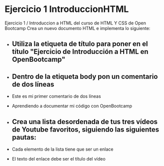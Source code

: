 # Ejercicio 1 IntroduccionHTML
Ejercicio 1 / Introduccion a HTML del curso de HTML Y CSS de Open Bootcamp
Crea un nuevo documento HTML e implementa lo siguiente:

* ## Utiliza la etiqueta de título para poner en el título "Ejercicio de Introducción a HTML en OpenBootcamp"

* ## Dentro de la etiqueta body pon un comentario de dos líneas

 * Este es mi primer comentario de dos líneas

 * Aprendiendo a documentar mi código con OpenBootcamp

* ## Crea una lista desordenada de tus tres vídeos de Youtube favoritos, siguiendo las siguientes pautas:

 * Cada elemento de la lista tiene que ser un enlace

 * El texto del enlace debe ser el título del vídeo
